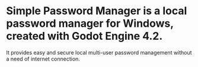 # Simple Password Manager is a local password manager for Windows, created with Godot Engine 4.2.
It provides easy and secure local multi-user password management without a need of internet connection.